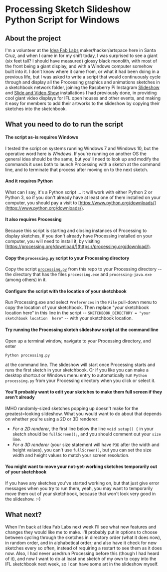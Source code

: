 # Processing Sketch Slideshow Python Script for Windows

## About the project

I'm a volunteer at the [Idea Fab Labs](https://santacruz.ideafablabs.com/) maker/hacker/artspace here in Santa Cruz, 
and when I came in for my shift today, I was surprised to see a giant (six feet tall? I should have measured) glossy 
black monolith, with most of the front being a giant display, and with a Windows computer somehow built into it. I 
don't know where it came from, or what it had been doing in a previous life, but I was asked to write a script that 
would continuously cycle through and display all the Processing graphics and animations sketches in a sketchbook 
network folder, joining the Raspberry Pi Instagram [Slideshow](https://github.com/tachyonlabs/raspberry_pi_instagram_slideshow) 
and [Slide and Video Show](https://github.com/tachyonlabs/raspberry_pi_slide_and_video_show) installations I had 
previously done, in providing cool giant video displays for IFL open houses and other events, and making it easy for 
members to add their artworks to the slideshow by copying their sketches into the sketchbook.

## What you need to do to run the script

#### The script as-is requires Windows
I tested the script on systems running Windows 7 and Windows 10, but the operative word here is *Windows*. If 
you're running on another OS the general idea should be the same, but you'll need to look up and modify the commands 
it uses both to launch Processing with a sketch at the command line, and to terminate that process after moving on to 
the next sketch.

#### And it requires Python 
What can I say, it's a Python script ... it will work with either Python 2 or Python 3, so if you don't already have 
at least one of them installed on your computer, you should pay a visit to 
[https://www.python.org/downloads/](https://www.python.org/downloads/).

#### It also requires Processing
Because this script is starting and closing instances of Processing to display sketches, if you don't already have 
Processing installed on your computer, you will need to install it, by visiting 
[https://processing.org/download/](https://processing.org/download/). 

#### Copy the `processing.py` script to your Processing directory
Copy the script [`processing.py`](https://github.com/tachyonlabs/Processing-Sketch-Slideshow-Python-Script-for-Windows/blob/master/processing.py) from this repo to your Processing directory -- the directory that has the files 
`processing.exe` and `processing-java.exe` (among others) in it.

#### Configure the script with the location of your sketchbook
Run Processing.exe and select `Preferences` in the `File` pull-down menu to copy the location of your sketchbook. Then 
replace "your sketchbook location here" in this line in the script -- `SKETCHBOOK_DIRECTORY = "your sketchbook location 
here"` -- with your sketchbook location.

#### Try running the Processing sketch slideshow script at the command line
Open up a terminal window, navigate to your Processing directory, and enter
```
Python processing.py
```
at the command line. The slideshow will start once Processing starts and runs the first sketch in your sketchbook. Or if 
you like you can make a desktop shortcut or Windows menu entry to automatically run `Python processing.py` from your 
Processing directory when you click or select it.

#### You'll probably want to edit your sketches to make them full screen if they aren't already
IMHO randomly-sized sketches popping up doesn't make for the greatest=looking slideshow. What you would want to do 
about that depends on whether you're using a 2D or 3D renderer:
* *For a 2D renderer*, the first line below the line `void setup() {` in your sketch should be `fullScreen();`, and you 
should comment out your `size` line.
* *For a 3D renderer* (your size statement will have `P3D` after the width and height values), you can't use 
`fullScreen()`, but you can set the size width and height values to match your screen resolution.

#### You might want to move your not-yet-working sketches temporarily out of your sketchbook
If you have any sketches you've started working on, but that just give error messages when you try to run them, yeah, 
you may want to temporarily move them out of your sketchbook, because that won't look very good in the slideshow. :-)

## What next?
When I'm back at Idea Fab Labs next week I'll see what new features and changes they would like me to make. I'll 
probably put in options to choose between cycling through the sketches in directory order (what it does now), in 
random order, and in alphabetical order; and also have it check for new sketches every so often, instead of requiring 
a restart to see them as it does now. Also, I had never used/run Processing before this (though I had heard of it), 
and now I want to do at least one sketch of my own to copy into the IFL sketchbook next week, so I can have some art in 
the slideshow myself.
